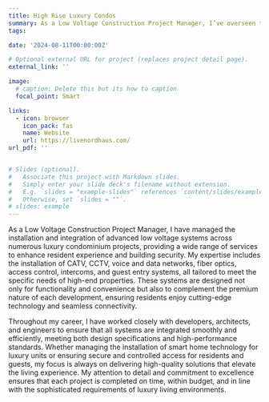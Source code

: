 ```yaml
---
title: High Rise Luxury Condos
summary: As a Low Voltage Construction Project Manager, I’ve overseen the installation of advanced systems like CATV, CCTV, voice/data, fiber optics, access control, intercoms, and guest entry systems in luxury condominium projects. I work closely with developers and architects to deliver high-quality, integrated solutions that enhance security, connectivity, and overall resident experience in premium living environments.
tags:

date: '2024-08-11T00:00:00Z'

# Optional external URL for project (replaces project detail page).
external_link: ''

image:
  # caption: Delete this but its how to caption
  focal_point: Smart

links:
  - icon: browser
    icon_pack: fas
    name: Website
    url: https://livenordhaus.com/
url_pdf: ''


# Slides (optional).
#   Associate this project with Markdown slides.
#   Simply enter your slide deck's filename without extension.
#   E.g. `slides = "example-slides"` references `content/slides/example-slides.md`.
#   Otherwise, set `slides = ""`.
# slides: example
---
```


As a Low Voltage Construction Project Manager, I have managed the installation and integration of advanced low voltage systems across numerous luxury condominium projects, providing a wide range of services to enhance resident experience and building security. My expertise includes the installation of CATV, CCTV, voice and data networks, fiber optics, access control, intercoms, and guest entry systems, all tailored to meet the specific needs of high-end properties. These systems are designed not only for functionality and convenience but also to complement the premium nature of each development, ensuring residents enjoy cutting-edge technology and seamless connectivity.

Throughout my career, I have worked closely with developers, architects, and engineers to ensure that all systems are integrated smoothly and efficiently, meeting both design specifications and high-performance standards. Whether managing the installation of smart home technology for luxury units or ensuring secure and controlled access for residents and guests, my focus is always on delivering high-quality solutions that elevate the living experience. My attention to detail and commitment to excellence ensures that each project is completed on time, within budget, and in line with the sophisticated requirements of luxury living environments.